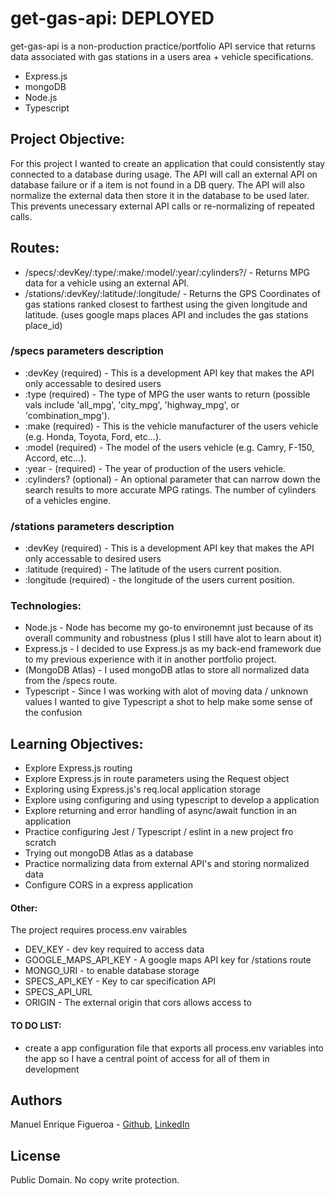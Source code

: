 # get-gas-api: DEPLOYED
get-gas-api is a non-production practice/portfolio API service that returns data associated with gas stations in a users area + vehicle specifications. 
* Express.js
* mongoDB
* Node.js
* Typescript

## Project Objective:
For this project I wanted to create an application that could consistently stay connected to a database during usage. The API will call an external API on database failure or if a item is not found in a DB query. The API will also normalize the external data then store it in the database to be used later. This prevents unecessary external API calls or re-normalizing of repeated calls.

## Routes:
* /specs/:devKey/:type/:make/:model/:year/:cylinders?/ - Returns MPG data for a vehicle using an external API.
* /stations/:devKey/:latitude/:longitude/ - Returns the GPS Coordinates of gas stations ranked closest to farthest using the given longitude and latitude. (uses google maps places API and includes the gas stations place_id)

### /specs parameters description
* :devKey (required) - This is a development API key that makes the API only accessable to desired users
* :type (required) - The type of MPG the user wants to return (possible vals include 'all_mpg', 'city_mpg', 'highway_mpg', or 'combination_mpg').
* :make (required) - This is the vehicle manufacturer of the users vehicle (e.g. Honda, Toyota, Ford, etc...).
* :model (required) - The model of the users vehicle (e.g. Camry, F-150, Accord, etc...).
* :year - (required) - The year of production of the users vehicle.
* :cylinders? (optional) - An optional parameter that can narrow down the search results to more accurate MPG ratings. The number of cylinders of a vehicles engine.

### /stations parameters description
* :devKey (required) - This is a development API key that makes the API only accessable to desired users
* :latitude (required) - The latitude of the users current position.
* :longitude (required) - the longitude of the users current position.


### Technologies:
* Node.js - Node has become my go-to environemnt just because of its overall community and robustness (plus I still have alot to learn about it)
* Express.js - I decided to use Express.js as my back-end framework due to my previous experience with it in another portfolio project.
* (MongoDB Atlas) - I used mongoDB atlas to store all normalized data from the /specs route.
* Typescript - Since I was working with alot of moving data / unknown values I wanted to give Typescript a shot to help make some sense of the confusion

## Learning Objectives:
* Explore Express.js routing
* Explore Express.js in route parameters using the Request object
* Exploring using Express.js's req.local application storage
* Explore using configuring and using typescript to develop a application
* Explore returning and error handling of async/await function in an application
* Practice configuring Jest / Typescript / eslint in a new project fro scratch
* Trying out mongoDB Atlas as a database
* Practice normalizing data from external API's and storing normalized data
* Configure CORS in a express application

#### Other:
The project requires process.env vairables 
* DEV_KEY - dev key required to access data
* GOOGLE_MAPS_API_KEY - A google maps API key for /stations route
* MONGO_URI - to enable database storage
* SPECS_API_KEY - Key to car specification API
* SPECS_API_URL
* ORIGIN - The external origin that cors allows access to

#### TO DO LIST:
* create a app configuration file that exports all process.env variables into the app so I have a central point of access for all of them in development

## Authors
Manuel Enrique Figueroa - [Github](https://github.com/FicusCarica308), [LinkedIn](https://www.linkedin.com/in/manuel-figueroa-292216215)

## License
Public Domain. No copy write protection.
